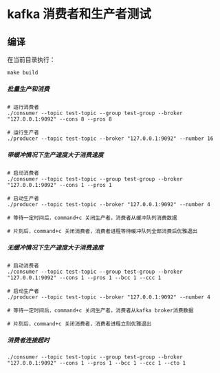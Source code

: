 # kafka 消费者和生产者测试

## 编译
在当前目录执行：
```shell
make build
```

##### 批量生产和消费
```shell
# 运行消费者
./consumer --topic test-topic --group test-group --broker "127.0.0.1:9092" --cons 8 --pros 8

# 运行生产者
./producer --topic test-topic --broker "127.0.0.1:9092" --number 16
```

##### 带缓冲情况下生产速度大于消费速度
```shell
# 启动消费者
./consumer --topic test-topic --group test-group --broker "127.0.0.1:9092" --cons 1 --pros 1

# 启动生产者
./producer --topic test-topic --broker "127.0.0.1:9092" --number 4

# 等待一定时间后，command+c 关闭生产者。消费者从缓冲队列消费数据

# 片刻后，command+c 关闭消费者，消费者进程等待缓冲队列全部消费后优雅退出
```

##### 无缓冲情况下生产速度大于消费速度
```shell
# 启动消费者
./consumer --topic test-topic --group test-group --broker "127.0.0.1:9092" --cons 1 --pros 1 --bcc 1 --ccc 1

# 启动生产者
./producer --topic test-topic --broker "127.0.0.1:9092" --number 4

# 等待一定时间后，command+c 关闭生产者。消费者从kafka broker消费数据

# 片刻后，command+c 关闭消费者，消费者进程立刻优雅退出
```

##### 消费者连接超时
```shell
./consumer --topic test-topic --group test-group --broker "127.0.0.1:9092" --cons 1 --pros 1 --bcc 1 --ccc 1 --cto 1
```